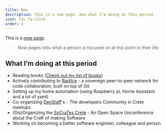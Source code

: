 ```yaml
---
title: Now
description: This is a now page, aka what I’m doing at this period.
icon: fas fa-clock
order: 4
---
```


This is a [now page](https://nownownow.com/about).

>Now pages tells what a person is focused on at this point in their life.

## What I’m doing at this period
* Reading books ([Check out my list of books](/books))
* Actively contributing to [Radilce](https://radicle.xyz/) - a sovereign peer-to-peer network for code collaboration, built on top of Git.
* Setting up my home automation (using Raspberry pi, Home Assistant and a lot of yaml)
* Co-organizing [DevStaff](https://devstaff.gr/)'s - The developers Community in Crete meetups
* (Dis)Organizing the [SoCraTes Crete](https://devstaff.gr/) - An Open Space Unconference about the Craft of making Software
* Working on becoming a better software engineer, colleague and person
